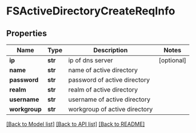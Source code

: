 # FSActiveDirectoryCreateReqInfo

## Properties
Name | Type | Description | Notes
------------ | ------------- | ------------- | -------------
**ip** | **str** | ip of dns server | [optional] 
**name** | **str** | name of active directory | 
**password** | **str** | password of active directory | 
**realm** | **str** | realm of active directory | 
**username** | **str** | username of active directory | 
**workgroup** | **str** | workgroup of active directory | 

[[Back to Model list]](../README.md#documentation-for-models) [[Back to API list]](../README.md#documentation-for-api-endpoints) [[Back to README]](../README.md)


